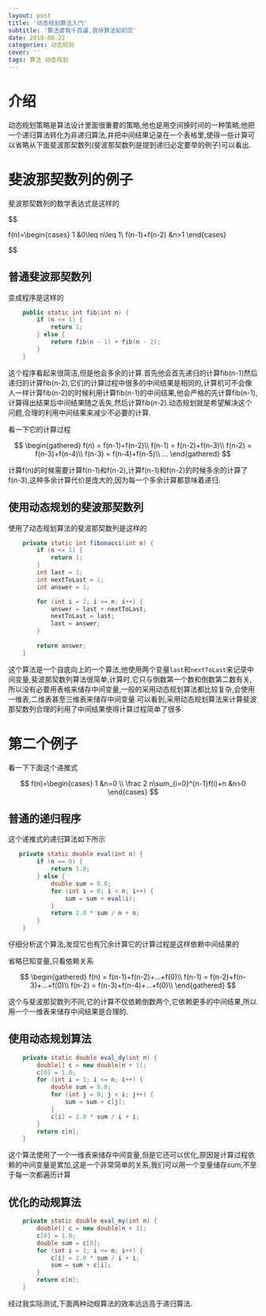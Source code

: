 ```yaml
---
layout: post
title: '动态规划算法入门'
subtitle: '算法虐我千百遍,我待算法如初恋'
date: 2018-08-22
categories: 动态规划
cover: ''
tags: 算法 动态规划
---
```


# 介绍
动态规划策略是算法设计里面很重要的策略,他也是用空间换时间的一种策略,他把一个递归算法转化为非递归算法,并把中间结果记录在一个表格里,使得一些计算可以省略从下面斐波那契数列(斐波那契数列是提到递归必定要举的例子)可以看出.

# 斐波那契数列的例子
斐波那契数列的数学表达式是这样的



$$ 

f(n)=\begin{cases}
1 &0\leq n\leq 1\\
f(n-1)+f(n-2) &n>1
\end{cases}

$$

## 普通斐波那契数列
变成程序是这样的
```java
    public static int fib(int n) {
        if (n <= 1) {
            return 1;
        } else {
            return fib(n - 1) + fib(n - 2);
        }
    }
```
这个程序看起来很简洁,但是他会多余的计算.首先他会首先递归的计算fib(n-1)然后递归的计算fib(n-2),它们的计算过程中很多的中间结果是相同的,计算机可不会像人一样计算fib(n-2)的时候利用计算fib(n-1)的中间结果,他会严格的先计算fib(n-1),计算得出结果后中间结果随之丢失,然后计算fib(n-2).动态规划就是希望解决这个问题,合理的利用中间结果来减少不必要的计算.

看一下它的计算过程


$$
\begin{gathered}
f(n) = f(n-1)+f(n-2)\\
f(n-1) = f(n-2)+f(n-3)\\
f(n-2) = f(n-3)+f(n-4)\\
f(n-3) = f(n-4)+f(n-5)\\
...
\end{gathered}
$$
 
 
计算f(n)的时候需要计算f(n-1)和f(n-2),计算f(n-1)和f(n-2)的时候多余的计算了f(n-3),这种多余计算代价是庞大的,因为每一个多余计算都意味着递归.

## 使用动态规划的斐波那契数列
使用了动态规划算法的斐波那契数列是这样的
```Java
    private static int fibonacci(int n) {
        if (n <= 1) {
            return 1;
        }
        int last = 1;
        int nextToLast = 1;
        int answer = 1;

        for (int i = 2; i <= n; i++) {
            answer = last + nextToLast;
            nextToLast = last;
            last = answer;
        }
        
        return answer;
    }
```
这个算法是一个自底向上的一个算法,他使用两个变量`last`和`nextToLast`来记录中间变量,斐波那契数列算法很简单,计算时,它只与倒数第一个数和倒数第二数有关,所以没有必要用表格来储存中间变量,一般的采用动态规划算法都比较复杂,会使用一维表,二维表甚至三维表来储存中间变量.可以看到,采用动态规划算法来计算斐波那契数列合理的利用了中间结果使得计算过程简单了很多.

# 第二个例子
看一下下面这个递推式


 $$
f(n)=\begin{cases}
1 &n=0 \\
\frac 2 n\sum_{i=0}^{n-1}f(i)+n &n>0
\end{cases}
 $$
 
 
## 普通的递归程序
这个递推式的递归算法如下所示
```Java
   private static double eval(int n) {
        if (n == 0) {
            return 1.0;
        } else {
            double sum = 0.0;
            for (int i = 0; i < n; i++) {
                sum = sum + eval(i);
            }
            return 2.0 * sum / n + n;
        }
    }
```
仔细分析这个算法,发现它也有冗余计算它的计算过程是这样依赖中间结果的

省略已知变量,只看依赖关系


$$
\begin{gathered}
f(n) = f(n-1)+f(n-2)+...+f(0)\\
f(n-1) = f(n-2)+f(n-3)+...+f(0)\\
f(n-2) = f(n-3)+f(n-4)+...+f(0)\\
\end{gathered}
$$
 
 
这个与斐波那契数列不同,它的计算不仅依赖倒数两个,它依赖更多的中间结果,所以用一个一维表来储存中间结果是合理的.


## 使用动态规划算法
```Java
    private static double eval_dy(int n) {
        double[] c = new double[n + 1];
        c[0] = 1.0;
        for (int i = 1; i <= n; i++) {
            double sum = 0.0;
            for (int j = 0; j < i; j++) {
                sum = sum + c[j];
            }
            c[i] = 2.0 * sum / i + i;
        }
        return c[n];
    }
```
这个算法使用了一个一维表来储存中间变量,但是它还可以优化,原因是计算过程依赖的中间变量是累加,这是一个非常简单的关系,我们可以用一个变量储存sum,不至于每一次都遍历计算

## 优化的动规算法
```Java
    private static double eval_my(int n) {
        double[] c = new double[n + 1];
        c[0] = 1.0;
        double sum = c[0];
        for (int i = 1; i <= n; i++) {
            c[i] = 2.0 * sum / i + i;
            sum = sum + c[i];
        }
        return c[n];
    }
```
经过我实际测试,下面两种动规算法的效率远远高于递归算法.

